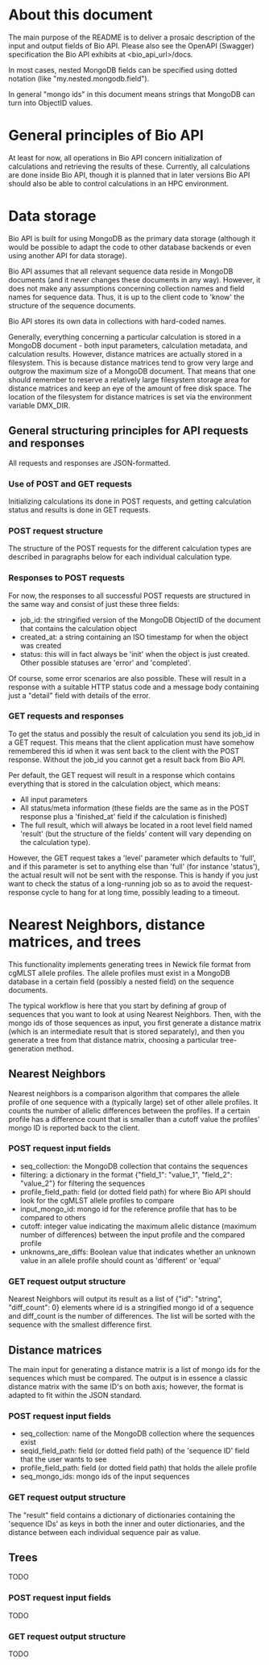 # About this document
The main purpose of the README is to deliver a prosaic description of the input and output fields of Bio API. Please also see the OpenAPI (Swagger) specification the Bio API exhibits at <bio_api_url>/docs.

In most cases, nested MongoDB fields can be specified using dotted notation (like "my.nested.mongodb.field").

In general "mongo ids" in this document means strings that MongoDB can turn into ObjectID values.

# General principles of Bio API
At least for now, all operations in Bio API concern initialization of calculations and retrieving the results of these. Currently, all calculations are done inside Bio API, though it is planned that in later versions Bio API should also be able to control calculations in an HPC environment.

# Data storage
Bio API is built for using MongoDB as the primary data storage (although it would be possible to adapt the code to other database backends or even using another API for data storage).

Bio API assumes that all relevant sequence data reside in MongoDB documents (and it never changes these documents in any way). However, it does not make any assumptions concerning collection names and field names for sequence data. Thus, it is up to the client code to 'know' the structure of the sequence documents.

Bio API stores its own data in collections with hard-coded names.

Generally, everything concerning a particular calculation is stored in a MongoDB document - both input parameters, calculation metadata, and calculation results. However, distance matrices are actually stored in a filesystem. This is because distance matrices tend to grow very large and outgrow the maximum size of a MongoDB document. That means that one should remember to reserve a relatively large filesystem storage area for distance matrices and keep an eye of the amount of free disk space. The location of the filesystem for distance matrices is set via the environment variable DMX_DIR.

## General structuring principles for API requests and responses
All requests and responses are JSON-formatted.

### Use of POST and GET requests
Initializing calculations its done in POST requests, and getting calculation status and results is done in GET requests.

### POST request structure
The structure of the POST requests for the different calculation types are described in paragraphs below for each individual calculation type.

### Responses to POST requests
For now, the responses to all successful POST requests are structured in the same way and consist of just these three fields:

- job_id: the stringified version of the MongoDB ObjectID of the document that contains the calculation object
- created_at: a string containing an ISO timestamp for when the object was created
- status: this will in fact always be 'init' when the object is just created. Other possible statuses are 'error' and 'completed'.

Of course, some error scenarios are also possible. These will result in a response with a suitable HTTP status code and a message body containing just a "detail" field with details of the error.

### GET requests and responses
To get the status and possibly the result of calculation you send its job_id in a GET request. This means that the client application must have somehow remembered this id when it was sent back to the client with the POST response. Without the job_id you cannot get a result back from Bio API.

Per default, the GET request will result in a response which contains everything that is stored in the calculation object, which means:
- All input parameters
- All status/meta information (these fields are the same as in the POST response plus a 'finished_at' field if the calculation is finished)
- The full result, which will always be located in a root level field named 'result' (but the structure of the fields' content will vary depending on the calculation type).

However, the GET request takes a 'level' parameter which defaults to 'full', and if this parameter is set to anything else than 'full' (for instance 'status'), the actual result will not be sent with the response. This is handy if you just want to check the status of a long-running job so as to avoid the request-response cycle to hang for at long time, possibly leading to a timeout.

# Nearest Neighbors, distance matrices, and trees
This functionality implements generating trees in Newick file format from cgMLST allele profiles. The allele profiles must exist in a MongoDB database in a certain field (possibly a nested field) on the sequence documents.

The typical workflow is here that you start by defining af group of sequences that you want to look at using Nearest Neighbors. Then, with the mongo ids of those sequences as input, you first generate a distance matrix (which is an intermediate result that is stored separately), and then you generate a tree from that distance matrix, choosing a particular tree-generation method.

## Nearest Neighbors
Nearest neighbors is a comparison algorithm that compares the allele profile of one sequence with a (typically large) set of other allele profiles. It counts the number of allelic differences between the profiles. If a certain profile has a difference count that is smaller than a cutoff value the profiles' mongo ID is reported back to the client.

### POST request input fields
- seq_collection: the MongoDB collection that contains the sequences
- filtering: a dictionary in the format {"field_1": "value_1", "field_2": "value_2"} for filtering the sequences
- profile_field_path: field (or dotted field path) for where Bio API should look for the cgMLST allele profiles to compare
- input_mongo_id: mongo id for the reference profile that has to be compared to others
- cutoff: integer value indicating the maximum allelic distance (maximum number of differences) between the input profile and the compared profile
- unknowns_are_diffs: Boolean value that indicates whether an unknown value in an allele profile should count as 'different' or 'equal'

### GET request output structure
Nearest Neighbors will output its result as a list of {"id": "string", "diff_count": 0} elements where id is a stringified mongo id of a sequence and diff_count is the number of differences. The list will be sorted with the sequence with the smallest difference first.

## Distance matrices
The main input for generating a distance matrix is a list of mongo ids for the sequences which must be compared. The output is in essence a classic distance matrix with the same ID's on both axis; however, the format is adapted to fit within the JSON standard.

### POST request input fields
- seq_collection: name of the MongoDB collection where the sequences exist
- seqid_field_path: field (or dotted field path) of the 'sequence ID' field that the user wants to see
- profile_field_path: field (or dotted field path) that holds the allele profile
- seq_mongo_ids: mongo ids of the input sequences

### GET request output structure
The "result" field contains a dictionary of dictionaries containing the 'sequence IDs' as keys in both the inner and outer dictionaries, and the distance between each individual sequence pair as value.

## Trees
TODO

### POST request input fields
TODO

### GET request output structure
TODO


